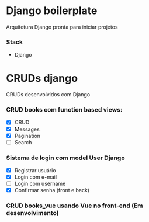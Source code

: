 # Django boilerplate

Arquitetura Django pronta para iniciar projetos

### Stack
- Django
# CRUDs django

CRUDs desenvolvidos com Django

### CRUD books com function based views:

  - [x] CRUD
  - [x] Messages
  - [x] Pagination
  - [ ] Search

### Sistema de login com model User Django

  - [x] Registrar usuário
  - [x] Login com e-mail
  - [ ] Login com username
  - [x] Confirmar senha (front e back)

### CRUD books_vue usando Vue no front-end (Em desenvolvimento)
